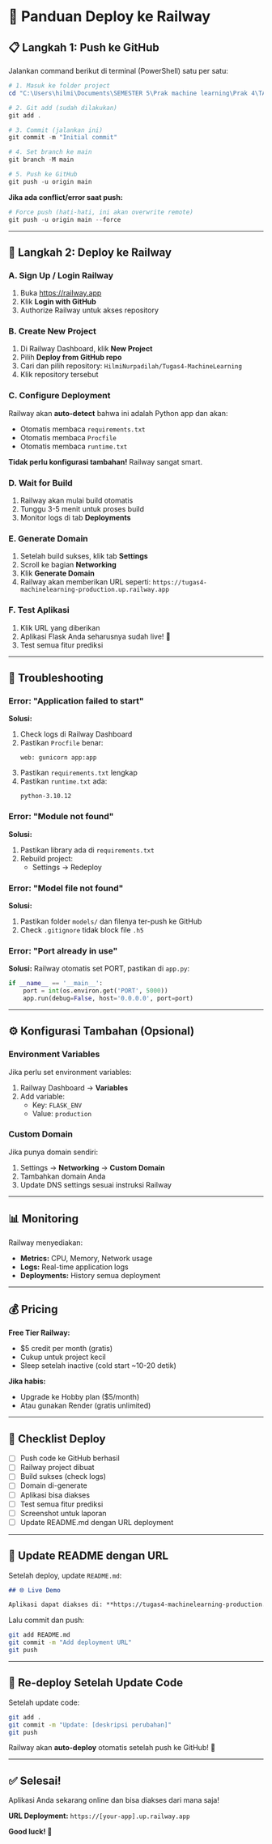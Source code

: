# 🚂 Panduan Deploy ke Railway

## 📋 Langkah 1: Push ke GitHub

Jalankan command berikut di terminal (PowerShell) satu per satu:

```powershell
# 1. Masuk ke folder project
cd "C:\Users\hilmi\Documents\SEMESTER 5\Prak machine learning\Prak 4\TA-04"

# 2. Git add (sudah dilakukan)
git add .

# 3. Commit (jalankan ini)
git commit -m "Initial commit"

# 4. Set branch ke main
git branch -M main

# 5. Push ke GitHub
git push -u origin main
```

**Jika ada conflict/error saat push:**
```powershell
# Force push (hati-hati, ini akan overwrite remote)
git push -u origin main --force
```

---

## 🚂 Langkah 2: Deploy ke Railway

### A. Sign Up / Login Railway

1. Buka https://railway.app
2. Klik **Login with GitHub**
3. Authorize Railway untuk akses repository

### B. Create New Project

1. Di Railway Dashboard, klik **New Project**
2. Pilih **Deploy from GitHub repo**
3. Cari dan pilih repository: `HilmiNurpadilah/Tugas4-MachineLearning`
4. Klik repository tersebut

### C. Configure Deployment

Railway akan **auto-detect** bahwa ini adalah Python app dan akan:
- Otomatis membaca `requirements.txt`
- Otomatis membaca `Procfile`
- Otomatis membaca `runtime.txt`

**Tidak perlu konfigurasi tambahan!** Railway sangat smart.

### D. Wait for Build

1. Railway akan mulai build otomatis
2. Tunggu 3-5 menit untuk proses build
3. Monitor logs di tab **Deployments**

### E. Generate Domain

1. Setelah build sukses, klik tab **Settings**
2. Scroll ke bagian **Networking**
3. Klik **Generate Domain**
4. Railway akan memberikan URL seperti: `https://tugas4-machinelearning-production.up.railway.app`

### F. Test Aplikasi

1. Klik URL yang diberikan
2. Aplikasi Flask Anda seharusnya sudah live! 🎉
3. Test semua fitur prediksi

---

## 🔧 Troubleshooting

### Error: "Application failed to start"

**Solusi:**
1. Check logs di Railway Dashboard
2. Pastikan `Procfile` benar:
   ```
   web: gunicorn app:app
   ```
3. Pastikan `requirements.txt` lengkap
4. Pastikan `runtime.txt` ada:
   ```
   python-3.10.12
   ```

### Error: "Module not found"

**Solusi:**
1. Pastikan library ada di `requirements.txt`
2. Rebuild project:
   - Settings → Redeploy

### Error: "Model file not found"

**Solusi:**
1. Pastikan folder `models/` dan filenya ter-push ke GitHub
2. Check `.gitignore` tidak block file `.h5`

### Error: "Port already in use"

**Solusi:**
Railway otomatis set PORT, pastikan di `app.py`:
```python
if __name__ == '__main__':
    port = int(os.environ.get('PORT', 5000))
    app.run(debug=False, host='0.0.0.0', port=port)
```

---

## ⚙️ Konfigurasi Tambahan (Opsional)

### Environment Variables

Jika perlu set environment variables:
1. Railway Dashboard → **Variables**
2. Add variable:
   - Key: `FLASK_ENV`
   - Value: `production`

### Custom Domain

Jika punya domain sendiri:
1. Settings → **Networking** → **Custom Domain**
2. Tambahkan domain Anda
3. Update DNS settings sesuai instruksi Railway

---

## 📊 Monitoring

Railway menyediakan:
- **Metrics:** CPU, Memory, Network usage
- **Logs:** Real-time application logs
- **Deployments:** History semua deployment

---

## 💰 Pricing

**Free Tier Railway:**
- $5 credit per month (gratis)
- Cukup untuk project kecil
- Sleep setelah inactive (cold start ~10-20 detik)

**Jika habis:**
- Upgrade ke Hobby plan ($5/month)
- Atau gunakan Render (gratis unlimited)

---

## 🎯 Checklist Deploy

- [ ] Push code ke GitHub berhasil
- [ ] Railway project dibuat
- [ ] Build sukses (check logs)
- [ ] Domain di-generate
- [ ] Aplikasi bisa diakses
- [ ] Test semua fitur prediksi
- [ ] Screenshot untuk laporan
- [ ] Update README.md dengan URL deployment

---

## 📝 Update README dengan URL

Setelah deploy, update `README.md`:

```markdown
## 🌐 Live Demo

Aplikasi dapat diakses di: **https://tugas4-machinelearning-production.up.railway.app**
```

Lalu commit dan push:
```bash
git add README.md
git commit -m "Add deployment URL"
git push
```

---

## 🔄 Re-deploy Setelah Update Code

Setelah update code:
```bash
git add .
git commit -m "Update: [deskripsi perubahan]"
git push
```

Railway akan **auto-deploy** otomatis setelah push ke GitHub! 🚀

---

## ✅ Selesai!

Aplikasi Anda sekarang online dan bisa diakses dari mana saja!

**URL Deployment:** `https://[your-app].up.railway.app`

**Good luck! 🎉**
